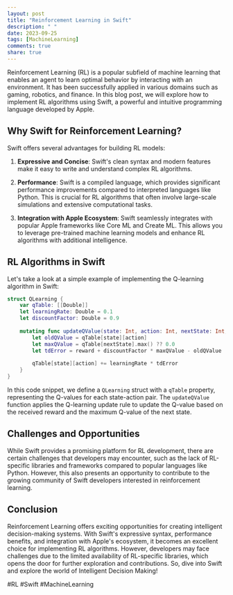 ```yaml
---
layout: post
title: "Reinforcement Learning in Swift"
description: " "
date: 2023-09-25
tags: [MachineLearning]
comments: true
share: true
---
```


Reinforcement Learning (RL) is a popular subfield of machine learning that enables an agent to learn optimal behavior by interacting with an environment. It has been successfully applied in various domains such as gaming, robotics, and finance. In this blog post, we will explore how to implement RL algorithms using Swift, a powerful and intuitive programming language developed by Apple.

## Why Swift for Reinforcement Learning?

Swift offers several advantages for building RL models:

1. **Expressive and Concise**: Swift's clean syntax and modern features make it easy to write and understand complex RL algorithms. 

2. **Performance**: Swift is a compiled language, which provides significant performance improvements compared to interpreted languages like Python. This is crucial for RL algorithms that often involve large-scale simulations and extensive computational tasks.

3. **Integration with Apple Ecosystem**: Swift seamlessly integrates with popular Apple frameworks like Core ML and Create ML. This allows you to leverage pre-trained machine learning models and enhance RL algorithms with additional intelligence.

## RL Algorithms in Swift

Let's take a look at a simple example of implementing the Q-learning algorithm in Swift:

```swift
struct QLearning {
    var qTable: [[Double]]
    let learningRate: Double = 0.1
    let discountFactor: Double = 0.9
    
    mutating func updateQValue(state: Int, action: Int, nextState: Int, reward: Double) {
        let oldQValue = qTable[state][action]
        let maxQValue = qTable[nextState].max() ?? 0.0
        let tdError = reward + discountFactor * maxQValue - oldQValue
        
        qTable[state][action] += learningRate * tdError
    }
}
```

In this code snippet, we define a `QLearning` struct with a `qTable` property, representing the Q-values for each state-action pair. The `updateQValue` function applies the Q-learning update rule to update the Q-value based on the received reward and the maximum Q-value of the next state.

## Challenges and Opportunities

While Swift provides a promising platform for RL development, there are certain challenges that developers may encounter, such as the lack of RL-specific libraries and frameworks compared to popular languages like Python. However, this also presents an opportunity to contribute to the growing community of Swift developers interested in reinforcement learning.

## Conclusion

Reinforcement Learning offers exciting opportunities for creating intelligent decision-making systems. With Swift's expressive syntax, performance benefits, and integration with Apple's ecosystem, it becomes an excellent choice for implementing RL algorithms. However, developers may face challenges due to the limited availability of RL-specific libraries, which opens the door for further exploration and contributions. So, dive into Swift and explore the world of Intelligent Decision Making!

#RL #Swift #MachineLearning